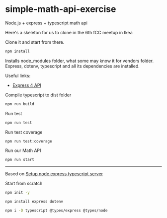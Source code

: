 # simple-math-api-exercise

Node.js + express + typescript math api

Here's a skeleton for us to clone in the 6th fCC meetup in Ikea

Clone it and start from there.

```sh
npm install
```

Installs node_modules folder, what some may know it for vendors folder. Express, dotenv, typescript and all its dependencies are installed.

Useful links:

* [Express 4 API](https://expressjs.com/en/4x/api.html)

Compile typescript to dist folder

```sh
npm run build
```

Run test

```sh
npm run test
```

Run test coverage

```sh
npm run test:coverage
```

Run our Math API

```sh
npm run start
```

----

Based on [Setup node express typescript server](https://blog.logrocket.com/how-to-set-up-node-typescript-express/)

Start from scratch

```sh
npm init -y
```

```sh
npm install express dotenv
```

```sh
npm i -D typescript @types/express @types/node
```